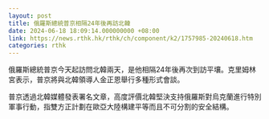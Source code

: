 ```yaml
---
layout: post
title: 俄羅斯總統普京相隔24年後再訪北韓
date: 2024-06-18 18:09:14.000000000 +08:00
link: https://news.rthk.hk/rthk/ch/component/k2/1757985-20240618.htm
categories: rthk
---
```


俄羅斯總統普京今天起訪問北韓兩天，是他相隔24年後再次到訪平壤。克里姆林宮表示，普京將與北韓領導人金正恩舉行多種形式會談。

普京透過北韓媒體發表署名文章，高度評價北韓堅決支持俄羅斯對烏克蘭進行特別軍事行動，指雙方正計劃在歐亞大陸構建平等而且不可分割的安全結構。
